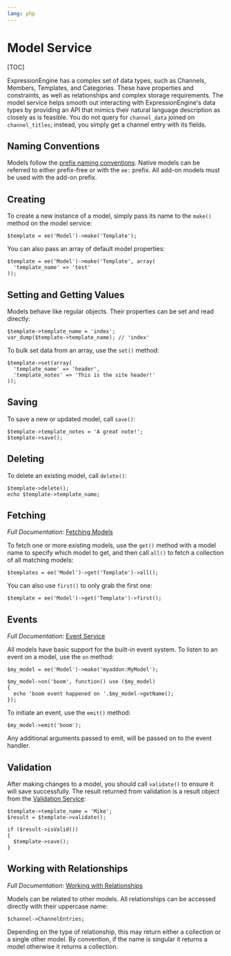 ```yaml
---
lang: php
---
```


<!--
    This source file is part of the open source project
    ExpressionEngine User Guide (https://github.com/ExpressionEngine/ExpressionEngine-User-Guide)

    @link      https://expressionengine.com/
    @copyright Copyright (c) 2003-2020, Packet Tide, LLC (https://www.packettide.com)
    @license   https://expressionengine.com/license Licensed under Apache License, Version 2.0
-->

# Model Service

[TOC]

ExpressionEngine has a complex set of data types, such as Channels, Members, Templates, and Categories. These have properties and constraints, as well as relationships and complex storage requirements. The model service helps smooth out interacting with ExpressionEngine's data types by providing an API that mimics their natural language description as closely as is feasible. You do not query for `channel_data` joined on `channel_titles`; instead, you simply get a channel entry with its fields.

## Naming Conventions

Models follow the [prefix naming conventions](development/architecture.md#prefixes). Native models can be referred to either prefix-free or with the `ee:` prefix. All add-on models must be used with the add-on prefix.

## Creating

To create a new instance of a model, simply pass its name to the `make()` method on the model service:

    $template = ee('Model')->make('Template');

You can also pass an array of default model properties:

    $template = ee('Model')->make('Template', array(
      'template_name' => 'test'
    ));

## Setting and Getting Values

Models behave like regular objects. Their properties can be set and read directly:

    $template->template_name = 'index';
    var_dump($template->template_name); // 'index'

To bulk set data from an array, use the `set()` method:

    $template->set(array(
      'template_name' => 'header',
      'template_notes' => 'This is the site header!'
    ));

## Saving

To save a new or updated model, call `save()`:

    $template->template_notes = 'A great note!';
    $template->save();

## Deleting

To delete an existing model, call `delete()`:

    $template->delete();
    echo $template->template_name;

## Fetching

_Full Documentation:_ [Fetching Models](development/services/model/fetching.md)

To fetch one or more existing models, use the `get()` method with a model name to specify which model to get, and then call `all()` to fetch a collection of all matching models:

    $templates = ee('Model')->get('Template')->all();

You can also use `first()` to only grab the first one:

    $template = ee('Model')->get('Template')->first();

## Events

_Full Documentation:_ [Event Service](development/services/event.md)

All models have basic support for the built-in event system. To listen to an event on a model, use the `on` method:

    $my_model = ee('Model')->make('myaddon:MyModel');

    $my_model->on('boom', function() use ($my_model)
    {
      echo 'boom event happened on '.$my_model->getName();
    });

To initiate an event, use the `emit()` method:

    $my_model->emit('boom');

Any additional arguments passed to emit, will be passed on to the event handler.

## Validation

After making changes to a model, you should call `validate()` to ensure it will save successfully. The result returned from validation is a result object from the [Validation Service](development/services/validation.md):

    $template->template_name = 'Mike';
    $result = $template->validate();

    if ($result->isValid())
    {
      $template->save();
    }

## Working with Relationships

_Full Documentation:_ [Working with Relationships](development/services/model/relationships.md)

Models can be related to other models. All relationships can be accessed directly with their uppercase name:

    $channel->ChannelEntries;

Depending on the type of relationship, this may return either a collection or a single other model. By convention, if the name is singular it returns a model otherwise it returns a collection.
